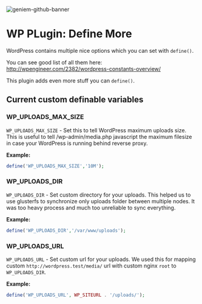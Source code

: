![geniem-github-banner](https://cloud.githubusercontent.com/assets/5691777/14319886/9ae46166-fc1b-11e5-9630-d60aa3dc4f9e.png)
# WP PLugin: Define More

WordPress contains multiple nice options which you can set with `define()`.

You can see good list of all them here: http://wpengineer.com/2382/wordpress-constants-overview/

This plugin adds even more stuff you can `define()`.

## Current custom definable variables

### WP_UPLOADS_MAX_SIZE
`WP_UPLOADS_MAX_SIZE`  - Set this to tell WordPress maximum uploads size. This is useful to tell /wp-admin/media.php javascript the maximum filesize in case your WordPress is running behind reverse proxy.

**Example:**

```php
define('WP_UPLOADS_MAX_SIZE','10M');
```

### WP_UPLOADS_DIR
`WP_UPLOADS_DIR` - Set custom directory for your uploads. This helped us to use glusterfs to synchronize only uploads folder between multiple nodes. It was too heavy process and much too unreliable to sync everything.

**Example:**
```php
define('WP_UPLOADS_DIR','/var/www/uploads');
```

### WP_UPLOADS_URL
`WP_UPLOADS_URL` - Set custom url for your uploads. We used this for mapping custom `http://wordpress.test/media/` url with custom nginx `root` to `WP_UPLOADS_DIR`.

**Example:**
```php
define('WP_UPLOADS_URL', WP_SITEURL . '/uploads/');
```
